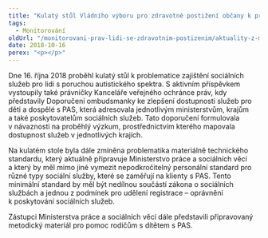 ```yaml
---
title: "Kulatý stůl Vládního výboru pro zdravotně postižení občany k problematice sociálních služeb pro lidi s poruchami autistického spektra"
tags:
  - Monitorování
oldUrl: "/monitorovani-prav-lidi-se-zdravotnim-postizenim/aktuality-z-monitorovani/aktuality-z-monitorovani-2018/kulaty-stul-vladniho-vyboru-pro-zdravotne-postizeni-obcany-k-problematice-socialnich-slu/"
date: 2018-10-16
perex: "<p></p>"
---
```


<!-- imported from the old website -->

<p>Dne 16. října 2018 proběhl kulatý stůl k problematice zajištění sociálních služeb pro lidi s poruchou autistického spektra. S aktivním příspěvkem vystoupily také právničky Kanceláře veřejného ochránce práv, kdy představily Doporučení ombudsmanky ke zlepšení dostupnosti služeb pro děti a dospělé s PAS, která adresovala jednotlivým ministerstvům, krajům a také poskytovatelům sociálních služeb. Tato doporučení formulovala v návaznosti na proběhlý výzkum, prostřednictvím kterého mapovala dostupnost služeb v jednotlivých krajích.</p> <p>Na kulatém stole byla dále zmíněna problematika materiálně technického standardu, který aktuálně připravuje Ministerstvo práce a sociálních věcí a který by měl mimo jiné vymezit nepodkročitelný personální standard pro různé typy sociální služby, které se zaměřují na klienty s PAS. Tento minimální standard by měl být nedílnou součástí zákona o sociálních službách a jednou z podmínek pro udělení registrace – oprávnění k poskytování sociálních služeb.</p> <p>Zástupci Ministerstva práce a sociálních věcí dále představili připravovaný metodický materiál pro pomoc rodičům s dítětem s PAS.</p>
